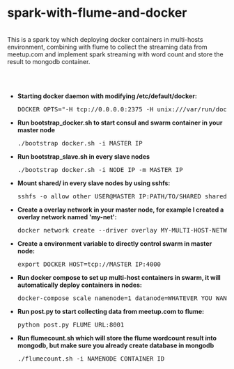 # spark-with-flume-and-docker
<br/>
This is a spark toy which deploying docker containers in multi-hosts environment, combining with flume to collect the streaming data from meetup.com and implement spark streaming with word count and store the result to mongodb container.

<br/><br/>

* __Starting docker daemon with modifying /etc/default/docker:__

    <pre>DOCKER_OPTS="-H tcp://0.0.0.0:2375 -H unix:///var/run/docker.sock --cluster-store consul://MASTER_IP:8500 --cluster-advertise eth1:2376"</pre>

* __Run bootstrap_docker.sh to start consul and swarm container in your master node__

    <pre>./bootstrap_docker.sh -i MASTER_IP</pre>

* __Run bootstrap_slave.sh in every slave nodes__

    <pre>./bootstrap_docker.sh -i NODE_IP -m MASTER_IP</pre>

* __Mount shared/ in every slave nodes by using sshfs:__

    <pre>sshfs -o allow_other USER@MASTER_IP:PATH/TO/SHARED shared</pre>

* __Create a overlay network in your master node, for example I created a overlay network named 'my-net':__

    <pre>docker network create --driver overlay MY-MULTI-HOST-NETWORK</pre>

* __Create a environment variable to directly control swarm in master node:__

    <pre>export DOCKER_HOST=tcp://MASTER_IP:4000</pre>

* __Run docker compose to set up multi-host containers in swarm, it will automatically deploy containers in nodes:__

    <pre>docker-compose scale namenode=1 datanode=WHATEVER_YOU_WANT mongodb=1 flume=1</pre>

* __Run post.py to start collecting data from meetup.com to flume:__

    <pre>python post.py FLUME_URL:8001 </pre>

* __Run flumecount.sh which will store the flume wordcount result into mongodb, but make sure you already create database in mongodb__

    <pre>./flumecount.sh -i NAMENODE_CONTAINER_ID</pre>
